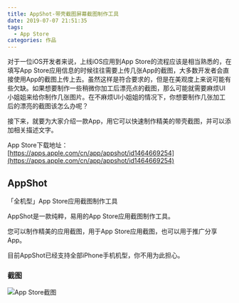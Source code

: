 ```yaml
---
title: AppShot-带壳截图屏幕截图制作工具
date: 2019-07-07 21:51:35
tags:
  - App Store
categories: 作品
---
```


对于一位iOS开发者来说，上线iOS应用到App Store的流程应该是相当熟悉的，在填写App Store应用信息的时候往往需要上传几张App的截图，大多数开发者会直接使用App的截图上传上去。虽然这样是符合要求的，但是在美观度上来说可能有些欠缺。如果想要制作一些稍微你加工后漂亮点的截图，那么可能就需要麻烦UI小姐姐来给你制作几张图片。在不麻烦UI小姐姐的情况下，你想要制作几张加工后的漂亮的截图该怎么办呢？

<!-- more -->

接下来，就要为大家介绍一款App，用它可以快速制作精美的带壳截图，并可以添加相关描述文字。

App Store下载地址：[https://apps.apple.com/cn/app/appshot/id1464669254](https://apps.apple.com/cn/app/appshot/id1464669254)

## AppShot
「全机型」App Store应用截图制作工具

AppShot是一款纯粹，易用的App Store应用截图制作工具。

您可以制作精美的应用截图，用于App Store应用截图，也可以用于推广分享App。

目前AppShot已经支持全部iPhone手机机型，你不用为此担心。

### 截图

![App Store截图](https://upload-images.jianshu.io/upload_images/905614-8ac7cd86e21116b5.png?imageMogr2/auto-orient/strip%7CimageView2/2/w/1240)


